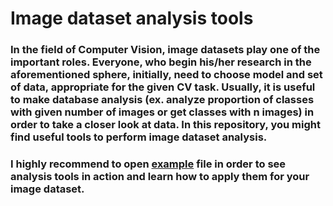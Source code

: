 # Image dataset analysis tools

### In the field of Computer Vision, image datasets play one of the important roles. Everyone, who begin his/her research in the aforementioned sphere, initially, need to choose model and set of data, appropriate for the given CV task. Usually, it is useful to make database analysis (ex. analyze proportion of classes with given number of images or get classes with n images) in order to take a closer look at data. In this repository, you might find useful tools to perform image dataset analysis.

### I highly recommend to open [example](https://github.com/SamandarYokubov/image_dataset_analysis/blob/main/example.ipynb) file in order to see analysis tools in action and learn how to apply them for your image dataset.

